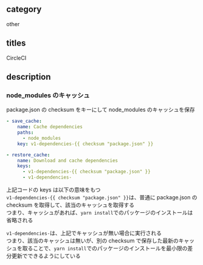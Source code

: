 ## category

other

## titles

CircleCI

## description

### node_modules のキャッシュ

package.json の checksum をキーにして node_modules のキャッシュを保存

```yml
- save_cache:
    name: Cache dependencies
    paths:
      - node_modules
    key: v1-dependencies-{{ checksum "package.json" }}
```

```yml
- restore_cache:
    name: Download and cache dependencies
    keys:
      - v1-dependencies-{{ checksum "package.json" }}
      - v1-dependencies-
```

上記コードの keys は以下の意味をもつ  
`v1-dependencies-{{ checksum "package.json" }}`は、普通に package.json の checksum を取得して、該当のキャッシュを取得する  
つまり、キャッシュがあれば、`yarn install`でのパッケージのインストールは省略される

`v1-dependencies-`は、上記でキャッシュが無い場合に実行される  
つまり、該当のキャッシュは無いが、別の checksum で保存した最新のキャッシュを取ることで、`yarn install`でのパッケージのインストールを最小限の差分更新でできるようにしている
